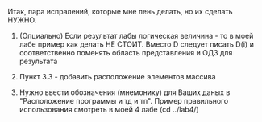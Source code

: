 Итак, пара испралений, которые мне лень делать, но их сделать НУЖНО.
1) (Опциально) Если результат лабы логическая величина - то в моей лабе пример как делать НЕ СТОИТ. Вместо D следует писать D(i) 
и соответственно поменять область представления и ОДЗ для результата

2) Пункт 3.3 - добавить расположение элементов массива

3) Нужно ввести обозначения (мнемонику) для Ваших даных в "Расположение программы и тд и тп". Пример правильного использования смотреть
в моей 4 лабе (cd ../lab4/)
